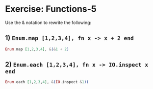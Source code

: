 # Exercise: Functions-5

Use the & notation to rewrite the following:

## 1) ``Enum.map [1,2,3,4], fn x -> x + 2 end``
```elixir
Enum.map [1,2,3,4], &(&1 + 2)
```

## 2) ``Enum.each [1,2,3,4], fn x -> IO.inspect x end``
```elixir
Enum.each [1,2,3,4], &(IO.inspect &1))
```